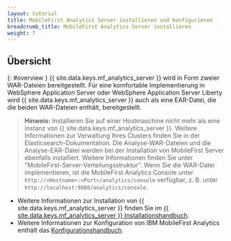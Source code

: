 ```yaml
---
layout: tutorial
title: MobileFirst Analytics Server	installieren und konfigurieren
breadcrumb_title: MobileFirst Analytics Server installieren
weight: 7
---
```

<!-- NLS_CHARSET=UTF-8 -->
## Übersicht
{: #overview }
{{ site.data.keys.mf_analytics_server }} wird in Form zweier WAR-Dateien bereitgestellt. Für eine komfortable Implementierung in
WebSphere Application Server
oder WebSphere Application Server Liberty
wird {{ site.data.keys.mf_analytics_server }} auch als eine EAR-Datei, die die beiden WAR-Dateien enthält,
bereitgestellt.

> **Hinweis:** Installieren Sie auf einer Hostmaschine nicht mehr als eine Instanz von
{{ site.data.keys.mf_analytics_server }}. Weitere Informationen zur Verwaltung Ihres Clusters
finden Sie in der Elasticsearch-Dokumentation. Die Analyse-WAR-Dateien und die Analyse-EAR-Datei werden bei der Installation von
MobileFirst Server ebenfalls installiert.
Weitere Informationen finden Sie unter "MobileFirst-Server-Verteilungsstruktur". Wenn Sie die WAR-Datei implementieren, ist die MobileFirst Analytics Console unter `http://<Hostname>:<Port>/analytics/console` verfügbar, z. B. unter `http://localhost:9080/analytics/console`.

* Weitere Informationen zur Installation von
{{ site.data.keys.mf_analytics_server }} finden Sie im
[{{ site.data.keys.mf_analytics_server }} Installationshandbuch](installation).
* Weitere Informationen zur Konfiguration von IBM MobileFirst Analytics enthält das
[Konfigurationshandbuch](configuration).
